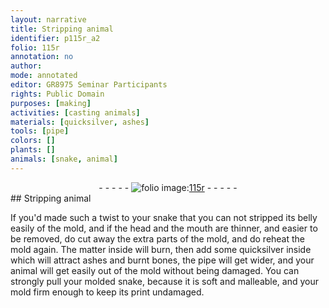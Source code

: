 ```yaml
---
layout: narrative
title: Stripping animal
identifier: p115r_a2
folio: 115r
annotation: no
author:
mode: annotated
editor: GR8975 Seminar Participants
rights: Public Domain
purposes: [making]
activities: [casting animals]
materials: [quicksilver, ashes]
tools: [pipe]
colors: []
plants: []
animals: [snake, animal]
---
```


 <div class="folio" align="center">- - - - - <a href="http://gallica.bnf.fr/ark:/12148/btv1b10500001g/f235.image" target="_blank"><img src="https://cu-mkp.github.io/GR8975-edition/assets/photo-icon.png" alt="folio image: " style="display:inline-block; margin-bottom:-3px;"/>115r</a> - - - - - </div>  <span class="activity"></span> 
## Stripping animal

 
If you'd made such a twist to your <span class="animal">snake</span> that you can not stripped its belly easily of the mold, and if the head and the mouth are thinner, and easier to be removed, do cut away the extra parts of the mold, and do reheat the mold again. The matter inside will burn, then add some <span class="material">quicksilver</span> inside which will attract <span class="material">ashes</span> and burnt bones, the <span class="tool">pipe</span> will get wider, and your <span class="animal">animal</span> will get easily out of the mold without being damaged. You can strongly pull your molded <span class="animal">snake</span>, because it is soft and malleable, and your mold firm enough to keep its print undamaged.
 
